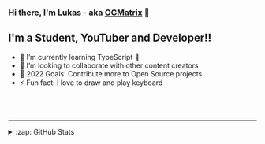 ### Hi there, I'm Lukas - aka [OGMatrix][website] 👋

## I'm a Student, YouTuber and Developer!!

- 🌱 I’m currently learning TypeScript 🤣
- 👯 I’m looking to collaborate with other content creators
- 🥅 2022 Goals: Contribute more to Open Source projects
- ⚡ Fun fact: I love to draw and play keyboard 


<br />
<br />

---

<details>
  <summary>:zap: GitHub Stats</summary>

  <img align="left" alt="OGMatrix's GitHub Stats" src="https://github-readme-stats.codestackr.vercel.app/api?username=OGMatrix&show_icons=true&hide_border=true" />

</details>

[website]: https://www.matrixbots.xyz/
[twitter]: https://twitter.com/@matrix_himself
[youtube]: https://youtube.com/u/OGMatrix
